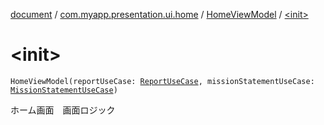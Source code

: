 [document](../../index.md) / [com.myapp.presentation.ui.home](../index.md) / [HomeViewModel](index.md) / [&lt;init&gt;](./-init-.md)

# &lt;init&gt;

`HomeViewModel(reportUseCase: `[`ReportUseCase`](../../com.myapp.domain.usecase/-report-use-case/index.md)`, missionStatementUseCase: `[`MissionStatementUseCase`](../../com.myapp.domain.usecase/-mission-statement-use-case/index.md)`)`

ホーム画面　画面ロジック

